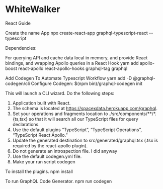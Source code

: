 # WhiteWalker
React Guide

Create the name App
npx create-react-app graphql-typescript-react --typescript

Dependencies: 

For querying API and cache data local in memory, and provide React bindings, and wrapping Apollo queries in a React Hook
yarn add apollo-boost react-apollo react-apollo-hooks graphql-tag graphql


Add Codegen To Automate Typescript Workflow
yarn add -D @graphql-codegen/cli
Configure Codegen: 
$(npm bin)/graphql-codegen init

This will launch a CLI wizard. Do the following steps:

1. Application built with React.
2. The schema is located at https://spacexdata.herokuapp.com/graphql.
3. Set your operations and fragments location to ./src/components/**/*.{ts,tsx} so that it will search all our TypeScript files for query declarations.
4. Use the default plugins “TypeScript”, “TypeScript Operations”, “TypeScript React Apollo.”
5. Update the generated destination to src/generated/graphql.tsx (.tsx is required by the react-apollo plugin).
6. Do not generate an introspection file. I did anyway
7. Use the default codegen.yml file.
8. Make your run script codegen

To install the plugins.
npm install

To run GraphQL Code Generator.
npm run codegen

    